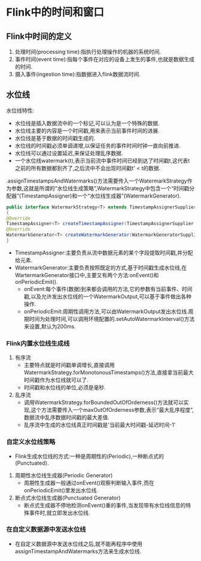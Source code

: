# Flink中的时间和窗口
## Flink中时间的定义
1. 处理时间(processing time):指执行处理操作的机器的系统时间.
2. 事件时间(event time):指每个事件在对应的设备上发生的事件,也就是数据生成的时间.
3. 摄入事件(ingestion time):指数据进入flink数据流时间.

## 水位线
水位线特性:
* 水位线是插入数据流中的一个标记,可以认为是一个特殊的数据.
* 水位线主要的内容是一个时间戳,用来表示当前事件时间的进展.
* 水位线是基于数据的时间戳生成的.
* 水位线的时间戳必须单调递增,以保证任务的事件时间时钟一直向前推进.
* 水位线可以通过设置延迟,来保证处理乱序数据.
* 一个水位线watermark(t),表示当前流中事件时间已经到达了时间戳t,这代表t之前的所有数据都到齐了,之后流中不会出现时间戳t' < t的数据.

.assignTimestampsAndWatermarks()方法需要传入一个WatermarkStrategy作为参数,这就是所谓的“水位线生成策略”,WatermarkStrategy中包含一个“时间戳分配器”(TimestampAssigner)和一个“水位线生成器”(WatermarkGenerator).
```Java
public interface WatermarkStrategy<T> extends TimestampAssignerSupplier<T>, WatermarkGeneratorSupplier<T>
{
@Override
TimestampAssigner<T> createTimestampAssigner(TimestampAssignerSupplier.Context context);
@Override
WatermarkGenerator<T> createWatermarkGenerator(WatermarkGeneratorSupplier.Context context);
}
```
* TimestampAssigner:主要负责从流中数据元素的某个字段提取时间戳,并分配给元素.
* WatermarkGenerator:主要负责按照既定的方式,基于时间戳生成水位线,在WartermarkGenerator接口中,主要又有两个方法:onEvent()和onPeriodicEmit().
    * onEvent:每个事件(数据)到来都会调用的方法,它的参数有当前事件、时间戳,以及允许发出水位线的一个WatermarkOutput,可以基于事件做出各种操作.
    * onPeriodicEmit:周期性调用方法,可以由WatermarkOutput发出水位线.周期时间为处理时间,可以调用环境配置的.setAutoWatermarkInterval()方法来设置,默认为200ms.

### Flink内置水位线生成线
1. 有序流
    * 主要特点就是时间戳单调增长,直接调用WatermarkStrategy.forMonotonousTimestamps()方法,直接拿当前最大时间戳作为水位线就可以了.
    * 时间戳和水位线的单位,必须是毫秒.
2. 乱序流
    * 调用WatermarkStrategy.forBoundedOutOfOrderness()方法就可以实现,这个方法需要传入一个maxOutOfOrderness参数,表示“最大乱序程度”,数据流中乱序数据时间戳的最大差值.
    * 乱序流中生成的水位线真正时间戳是'当前最大时间戳-延迟时间-1'


### 自定义水位线策略
* Flink生成水位线的方式:一种是周期性的(Periodic),一种断点式的(Punctuated).
1. 周期性水位线生成器(Periodic Generator)
    * 周期性生成器一般通过onEvent()观察判断输入事件,而在onPeriodicEmit()里发出水位线.
2. 断点式水位线生成器(Punctuated Generator)
    * 断点式生成器不停地检测onEvent()重的事件,当发现带有水位线信息的特殊事件时,就立即发出水位线.

### 在自定义数据源中发送水位线
* 在自定义数据源中发送水位线之后,就不能再程序中使用assignTimestampAndWatermarks方法来生成水位线.